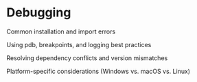 # Debugging

Common installation and import errors

Using pdb, breakpoints, and logging best practices

Resolving dependency conflicts and version mismatches

Platform-specific considerations (Windows vs. macOS vs. Linux)
